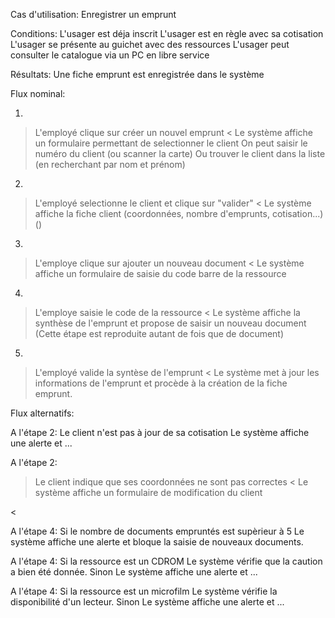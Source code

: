 Cas d'utilisation: Enregistrer un emprunt

Conditions:
L'usager est déja inscrit
L'usager est en règle avec sa cotisation
L'usager se présente au guichet avec des ressources
L'usager peut consulter le catalogue via un PC en libre service

Résultats:
Une fiche emprunt est enregistrée dans le système

Flux nominal:

1)
> L'employé clique sur créer un nouvel emprunt
< Le système affiche un formulaire permettant de selectionner le client
        On peut saisir le numéro du client (ou scanner la carte)
        Ou trouver le client dans la liste (en recherchant par nom et prénom)

2)
> L'employé selectionne le client et clique sur "valider" 
< Le système affiche la fiche client (coordonnées, nombre d'emprunts, cotisation...) ()

3)
> L'employe clique sur ajouter un nouveau document
< Le système affiche un formulaire de saisie du code barre de la ressource

4)
> L'employe saisie le code de la ressource
< Le système affiche la synthèse de l'emprunt et propose de saisir un nouveau document (Cette étape est reproduite autant de fois que de document)

5)
> L'employé valide la syntèse de l'emprunt
< Le système met à jour les informations de l'emprunt et procède à la création de la fiche emprunt.






Flux alternatifs:

A l'étape 2:
Le client n'est pas à jour de sa cotisation
Le système affiche une alerte et ...

A l'étape 2:
> Le client indique que ses coordonnées ne sont pas correctes
< Le système affiche un formulaire de modification du client
>
<


A l'étape 4:
Si le nombre de documents empruntés est supèrieur à 5
Le système affiche une alerte et bloque la saisie de nouveaux documents.


A l'étape 4:
Si la ressource est un CDROM
Le système vérifie que la caution a bien été donnée.
Sinon Le système affiche une alerte et ...


A l'étape 4:
Si la ressource est un microfilm
Le système vérifie la disponibilité d'un lecteur.
Sinon Le système affiche une alerte et ...
